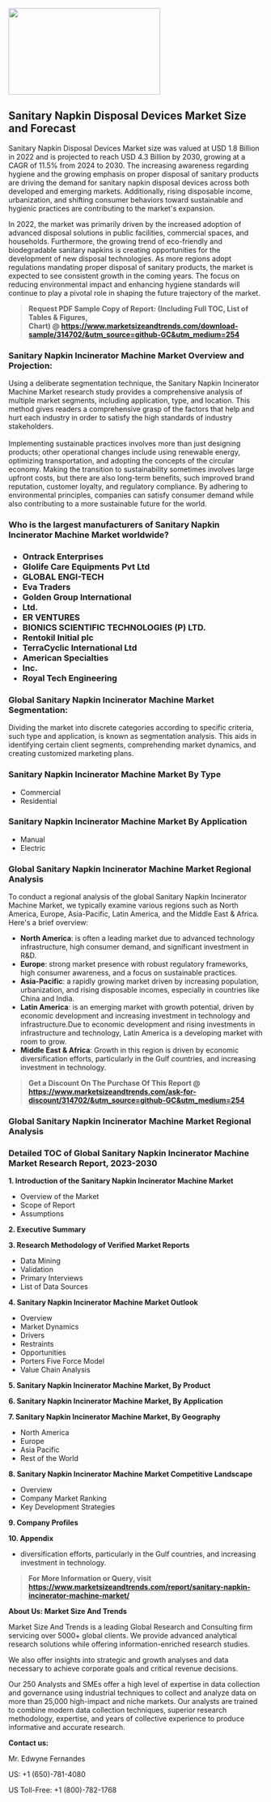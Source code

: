 <p><img class="alignnone size-medium wp-image-20088" src="https://ffe5etoiles.com/wp-content/uploads/2024/12/MST1-300x171.png" alt="" width="300" height="171" /></p><h2>Sanitary Napkin Disposal Devices Market Size and Forecast</h2><p>Sanitary Napkin Disposal Devices Market size was valued at USD 1.8 Billion in 2022 and is projected to reach USD 4.3 Billion by 2030, growing at a CAGR of 11.5% from 2024 to 2030. The increasing awareness regarding hygiene and the growing emphasis on proper disposal of sanitary products are driving the demand for sanitary napkin disposal devices across both developed and emerging markets. Additionally, rising disposable income, urbanization, and shifting consumer behaviors toward sustainable and hygienic practices are contributing to the market's expansion.</p><p>In 2022, the market was primarily driven by the increased adoption of advanced disposal solutions in public facilities, commercial spaces, and households. Furthermore, the growing trend of eco-friendly and biodegradable sanitary napkins is creating opportunities for the development of new disposal technologies. As more regions adopt regulations mandating proper disposal of sanitary products, the market is expected to see consistent growth in the coming years. The focus on reducing environmental impact and enhancing hygiene standards will continue to play a pivotal role in shaping the future trajectory of the market.</p></p><blockquote id="" class=""><strong>Request PDF Sample Copy of Report: (Including Full TOC, List of Tables &amp; Figures, Chart)&nbsp;@&nbsp;<strong><a href="https://www.marketsizeandtrends.com/download-sample/314702/&utm_source=github-GC&utm_medium=254" target="_blank">https://www.marketsizeandtrends.com/download-sample/314702/&utm_source=github-GC&utm_medium=254</a></strong></strong></blockquote><h3 id="" class="">Sanitary Napkin Incinerator Machine Market&nbsp;Overview and Projection:</h3><p id="" class="">Using a deliberate segmentation technique, the Sanitary Napkin Incinerator Machine Market research study provides a comprehensive analysis of multiple market segments, including application, type, and location. This method gives readers a comprehensive grasp of the factors that help and hurt each industry in order to satisfy the high standards of industry stakeholders. <br /> <br />Implementing sustainable practices involves more than just designing products; other operational changes include using renewable energy, optimizing transportation, and adopting the concepts of the circular economy. Making the transition to sustainability sometimes involves large upfront costs, but there are also long-term benefits, such improved brand reputation, customer loyalty, and regulatory compliance. By adhering to environmental principles, companies can satisfy consumer demand while also contributing to a more sustainable future for the world.</p><h3 id="" class="">Who is the largest manufacturers of&nbsp;Sanitary Napkin Incinerator Machine Market worldwide?</h3><h3 class=""><p><ul><li>Ontrack Enterprises </li><li> Glolife Care Equipments Pvt Ltd </li><li> GLOBAL ENGI-TECH </li><li> Eva Traders </li><li> Golden Group International </li><li> Ltd. </li><li> ER VENTURES </li><li> BIONICS SCIENTIFIC TECHNOLOGIES (P) LTD. </li><li> Rentokil Initial plc </li><li> TerraCyclic International Ltd </li><li> American Specialties </li><li> Inc. </li><li> Royal Tech Engineering</li></ul></p></h3><h3 id="" class="">Global&nbsp;Sanitary Napkin Incinerator Machine Market Segmentation:</h3><p id="" class="">Dividing the market into discrete categories according to specific criteria, such type and application, is known as segmentation analysis. This aids in identifying certain client segments, comprehending market dynamics, and creating customized marketing plans.</p><h3 id="" class="">Sanitary Napkin Incinerator Machine Market&nbsp;By Type</h3><p><p><ul><li>Commercial</li><li> Residential</p></li></ul></p></p><h3 id="" class="">Sanitary Napkin Incinerator Machine Market&nbsp;By Application</h3><p class=""><p><ul><li>Manual</li><li> Electric</li></ul></p></p><h3 id="" class="">Global Sanitary Napkin Incinerator Machine Market Regional Analysis</h3><p id="" class="">To conduct a regional analysis of the global Sanitary Napkin Incinerator Machine Market, we typically examine various regions such as North America, Europe, Asia-Pacific, Latin America, and the Middle East &amp; Africa. Here's a brief overview:</p><ul><li><strong>North America</strong>: is often a leading market due to advanced technology infrastructure, high consumer demand, and significant investment in R&amp;D.</li><li><strong>Europe</strong>: strong market presence with robust regulatory frameworks, high consumer awareness, and a focus on sustainable practices.</li><li><strong>Asia-Pacific</strong>: a rapidly growing market driven by increasing population, urbanization, and rising disposable incomes, especially in countries like China and India.</li><li><strong>Latin America</strong>: is an emerging market with growth potential, driven by economic development and increasing investment in technology and infrastructure.Due to economic development and rising investments in infrastructure and technology, Latin America is a developing market with room to grow.</li><li><strong>Middle East &amp; Africa</strong>: Growth in this region is driven by economic diversification efforts, particularly in the Gulf countries, and increasing investment in technology.</li></ul><blockquote id="" class=""><strong>Get a Discount On The Purchase Of This Report @ <strong><a href="https://www.marketsizeandtrends.com/ask-for-discount/314702/&utm_source=github-GC&utm_medium=254" target="_blank">https://www.marketsizeandtrends.com/ask-for-discount/314702/&utm_source=github-GC&utm_medium=254</a></strong></strong></blockquote><h3 id="" class="">Global Sanitary Napkin Incinerator Machine Market Regional Analysis</h3><h3 id="" class="">Detailed TOC of Global Sanitary Napkin Incinerator Machine Market Research Report, 2023-2030</h3><p id="" class=""><strong>1. Introduction of the Sanitary Napkin Incinerator Machine Market</strong></p><ul><li>Overview of the Market</li><li>Scope of Report</li><li>Assumptions</li></ul><p id="" class=""><strong>2. Executive Summary</strong></p><p id="" class=""><strong>3. Research Methodology of Verified Market Reports</strong></p><ul><li>Data Mining</li><li>Validation</li><li>Primary Interviews</li><li>List of Data Sources</li></ul><p id="" class=""><strong>4. Sanitary Napkin Incinerator Machine Market Outlook</strong></p><ul><li>Overview</li><li>Market Dynamics</li><li>Drivers</li><li>Restraints</li><li>Opportunities</li><li>Porters Five Force Model</li><li>Value Chain Analysis</li></ul><p id="" class=""><strong>5. Sanitary Napkin Incinerator Machine Market, By Product</strong></p><p id="" class=""><strong>6. Sanitary Napkin Incinerator Machine Market, By Application</strong></p><p id="" class=""><strong>7. Sanitary Napkin Incinerator Machine Market, By Geography</strong></p><ul><li>North America</li><li>Europe</li><li>Asia Pacific</li><li>Rest of the World</li></ul><p id="" class=""><strong>8. Sanitary Napkin Incinerator Machine Market Competitive Landscape</strong></p><ul><li>Overview</li><li>Company Market Ranking</li><li>Key Development Strategies</li></ul><p id="" class=""><strong>9. Company Profiles</strong></p><p id="" class=""><strong>10. Appendix</strong></p><ul><li>diversification efforts, particularly in the Gulf countries, and increasing investment in technology.</li></ul><blockquote id="" class=""><strong>For More Information or Query, visit <strong><strong><a href="https://www.marketsizeandtrends.com/report/sanitary-napkin-incinerator-machine-market/" target="_blank">https://www.marketsizeandtrends.com/report/sanitary-napkin-incinerator-machine-market/</a></strong></strong></strong></blockquote><p id="" class=""><strong>About Us: Market Size And Trends</strong></p><p id="" class="">Market Size And Trends is a leading Global Research and Consulting firm servicing over 5000+ global clients. We provide advanced analytical research solutions while offering information-enriched research studies.</p><p id="" class="">We also offer insights into strategic and growth analyses and data necessary to achieve corporate goals and critical revenue decisions.</p><p id="" class="">Our 250 Analysts and SMEs offer a high level of expertise in data collection and governance using industrial techniques to collect and analyze data on more than 25,000 high-impact and niche markets. Our analysts are trained to combine modern data collection techniques, superior research methodology, expertise, and years of collective experience to produce informative and accurate research.</p><p id="" class=""><strong>Contact us:</strong></p><p id="" class="">Mr. Edwyne Fernandes</p><p id="" class="">US: +1 (650)-781-4080</p><p id="" class="">US Toll-Free: +1 (800)-782-1768</p>

